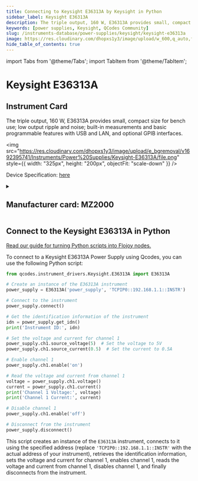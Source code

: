 ```yaml
---
title: Connecting to Keysight E36313A by Keysight in Python
sidebar_label: Keysight E36313A
description: The triple output, 160 W, E36313A provides small, compact size for bench use; low output ripple and noise; built-in measurements and basic programmable features with USB and LAN, and optional GPIB interfaces.
keywords: [power supplies, Keysight, QCodes Community]
slug: /instruments-database/power-supplies/keysight/keysight-e36313a
image: https://res.cloudinary.com/dhopxs1y3/image/upload/w_600,q_auto,f_auto/e_bgremoval/v1692395741/Instruments/Power%20Supplies/Keysight-E36313A/file.jpg
hide_table_of_contents: true
---
```


import Tabs from '@theme/Tabs';
import TabItem from '@theme/TabItem';

# Keysight E36313A

## Instrument Card

<div className="flex">

<div>

The triple output, 160 W, E36313A provides small, compact size for bench use; low output ripple and noise; built-in measurements and basic programmable features with USB and LAN, and optional GPIB interfaces.

</div>

<img src="https://res.cloudinary.com/dhopxs1y3/image/upload/e_bgremoval/v1692395741/Instruments/Power%20Supplies/Keysight-E36313A/file.png" style={{ width: "325px", height: "200px", objectFit: "scale-down" }} />

</div>

<div className="flex text-center">

<p>Device Specification: <a target="\_blank" href="https://www.keysight.com/us/en/assets/7018-05629/data-sheets/5992-2124.pdf">here</a></p>

</div>

<details style={{ marginTop: "15px"}}>
<summary><h2>Manufacturer card: MZ2000</h2></summary>

<img src="https://res.cloudinary.com/dhopxs1y3/image/upload/v1692125973/Instruments/Vendor%20Logos/Keysight.png" style={{ width: "100%", height: "170px",objectFit: "scale-down" }} />

Keysight Technologies, or Keysight, is an American company that manufactures electronics test and measurement equipment and software.

<ul>
  <li>Headquarters: USA</li>
  <li>Yearly Revenue (millions, USD): 5420.0</li>
  <li>Vendor Website: <a href="https://www.keysight.com/us/en/home.html">here</a></li>
</ul>
</details>

## Connect to the Keysight E36313A in Python

[Read our guide for turning Python scripts into Flojoy nodes.](https://docs.flojoy.ai/custom-nodes/creating-custom-node/)
<Tabs>

<TabItem value="Flojoy" label="Flojoy" className="flojoy-instrument-tabs">

<NodeCardCollection category='WIDGET2000' manufacturer='MZ2000'></NodeCardCollection>

</TabItem>
<TabItem value="QCodes Community" label="QCodes Community">

To connect to a Keysight E36313A Power Supply using Qcodes, you can use the following Python script:

```python
from qcodes.instrument_drivers.Keysight.E36313A import E36313A

# Create an instance of the E36313A instrument
power_supply = E36313A('power_supply', 'TCPIP0::192.168.1.1::INSTR')

# Connect to the instrument
power_supply.connect()

# Get the identification information of the instrument
idn = power_supply.get_idn()
print('Instrument ID:', idn)

# Set the voltage and current for channel 1
power_supply.ch1.source_voltage(5)  # Set the voltage to 5V
power_supply.ch1.source_current(0.5)  # Set the current to 0.5A

# Enable channel 1
power_supply.ch1.enable('on')

# Read the voltage and current from channel 1
voltage = power_supply.ch1.voltage()
current = power_supply.ch1.current()
print('Channel 1 Voltage:', voltage)
print('Channel 1 Current:', current)

# Disable channel 1
power_supply.ch1.enable('off')

# Disconnect from the instrument
power_supply.disconnect()
```

This script creates an instance of the `E36313A` instrument, connects to it using the specified address (replace `'TCPIP0::192.168.1.1::INSTR'` with the actual address of your instrument), retrieves the identification information, sets the voltage and current for channel 1, enables channel 1, reads the voltage and current from channel 1, disables channel 1, and finally disconnects from the instrument.

</TabItem>
</Tabs>